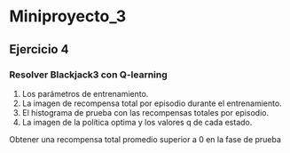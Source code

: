# Miniproyecto_3

## Ejercicio 4
### Resolver Blackjack3 con Q-learning

1. Los parámetros  de entrenamiento.
2. La imagen de recompensa total por episodio durante el entrenamiento.
3. El histograma de prueba con las recompensas totales por episodio.
4. La imagen de la política optima y los valores q de cada estado.

Obtener una recompensa total promedio superior a 0 en la fase de prueba

